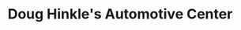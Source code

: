 ---
title: "Doug Hinkle's Automotive Center"
url: /bel-air/doug-hinkles-automotive-center/
shop: car repair
---